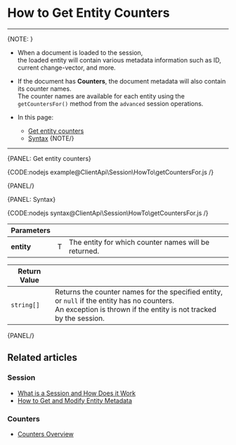 # How to Get Entity Counters

---

{NOTE: }

* When a document is loaded to the session,  
  the loaded entity will contain various metadata information such as ID, current change-vector, and more.

* If the document has __Counters__, the document metadata will also contain its counter names.  
  The counter names are available for each entity using the `getCountersFor()` method from the `advanced` session operations.

* In this page:
    * [Get entity counters](../../../client-api/session/how-to/get-entity-counters#get-entity-counters)
    * [Syntax](../../../client-api/session/how-to/get-entity-counters#syntax)
{NOTE/}

---

{PANEL: Get entity counters}

{CODE:nodejs example@ClientApi\Session\HowTo\getCountersFor.js /}

{PANEL/}

{PANEL: Syntax}

{CODE:nodejs syntax@ClientApi\Session\HowTo\getCountersFor.js /}


| Parameters | | |
| - | - | - |
| **entity** | T | The entity for which counter names will be returned. |

| Return Value | |
| - | - |
| `string[]` | Returns the counter names for the specified entity, or `null` if the entity has no counters.<br>An exception is thrown if the entity is not tracked by the session. |

{PANEL/}

## Related articles

### Session

- [What is a Session and How Does it Work](../../../client-api/session/what-is-a-session-and-how-does-it-work)
- [How to Get and Modify Entity Metadata](../../../client-api/session/how-to/get-and-modify-entity-metadata)

### Counters

- [Counters Overview](../../../document-extensions/counters/overview)
